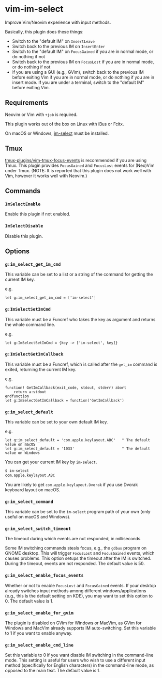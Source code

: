 # vim-im-select
Improve Vim/Neovim experience with input methods.

Basically, this plugin does these things:

- Switch to the "default IM" on `InsertLeave`
- Switch back to the previous IM on `InsertEnter`
- Switch to the "default IM" on `FocusGained` if you are in normal mode, or do
  nothing if not
- Switch back to the previous IM on `FocusLost` if you are in normal mode, or
  do nothing if not
- If you are using a GUI (e.g., GVim), switch back to the previous IM before
  exiting Vim if you are in normal mode, or do nothing if you are in insert
  mode. If you are under a terminal, switch to the "default IM" before exiting
  Vim.

## Requirements

Neovim or Vim with `+job` is required.

This plugin works out of the box on Linux with iBus or Fcitx.

On macOS or Windows, [im-select](https://github.com/daipeihust/im-select) must
be installed.

## Tmux

[tmux-plugins/vim-tmux-focus-events](https://github.com/tmux-plugins/vim-tmux-focus-events)
is recommended if you are using Tmux. This plugin provides `FocusGained` and
`FocusLost` events for (Neo)Vim under Tmux. (NOTE: It is reported that this
plugin does not work well with Vim, however it works well with Neovim.)

## Commands

### `ImSelectEnable`

Enable this plugin if not enabled.

### `ImSelectDisable`

Disable this plugin.

## Options

### `g:im_select_get_im_cmd`

This variable can be set to a list or a string of the command for getting the
current IM key.

e.g.

```vim
let g:im_select_get_im_cmd = ['im-select']
```

### `g:ImSelectSetImCmd`

This variable must be a Funcref who takes the key as argument and returns the
whole command line.

e.g.

```vim
let g:ImSelectSetImCmd = {key -> ['im-select', key]}
```

### `g:ImSelectGetImCallback`

This variable must be a Funcref, which is called after the `get_im` command is
exited, returning the current IM key.

e.g.

```vim
function! GetImCallback(exit_code, stdout, stderr) abort
    return a:stdout
endfunction
let g:ImSelectGetImCallback = function('GetImCallback')
```

### `g:im_select_default`

This variable can be set to your own default IM key.

e.g.

```vim
let g:im_select_default = 'com.apple.keylayout.ABC'   " The default value on macOS
let g:im_select_default = '1033'                      " The default value on Windows
```

You can get your current IM key by `im-select`.

```bash
$ im-select
com.apple.keylayout.ABC
```

You are likely to get `com.apple.keylayout.Dvorak` if you use Dvorak keyboard layout on macOS.

### `g:im_select_command`

This variable can be set to the `im-select` program path of your own (only
useful on macOS and Windows).

### `g:im_select_switch_timeout`

The timeout during which events are not responded, in milliseconds.

Some IM switching commands steals focus, e.g., the `gdbus` program on GNOME
desktop. This will trigger `FocusLost` and `FocusGained` events, which causes
problems. This option setups the timeout after the IM is switched. During the
timeout, events are not responded. The default value is 50.

### `g:im_select_enable_focus_events`

Whether or not to enable `FocusLost` and `FocusGained` events. If your desktop
already switches input methods among different windows/applications (e.g.,
this is the default setting on KDE), you may want to set this option to 0. The
default value is 1.

### `g:im_select_enable_for_gvim`

The plugin is disabled on GVim for Windows or MacVim, as GVim for Windows and
MacVim already supports IM auto-switching. Set this variable to 1 if you want
to enable anyway.

### `g:im_select_enable_cmd_line`

Set this variable to 0 if you want disable IM switching in the command-line
mode. This setting is useful for users who wish to use a different input method
(specifically for English characters) in the command-line mode, as opposed to
the main text. The default value is 1.

<!-- vim: cc=79
-->
